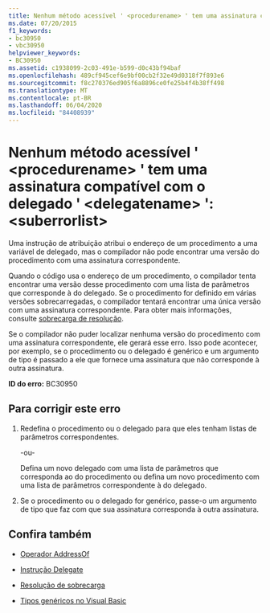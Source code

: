 ```yaml
---
title: Nenhum método acessível ' <procedurename> ' tem uma assinatura compatível com o delegado ' <delegatename> ':<suberrorlist>
ms.date: 07/20/2015
f1_keywords:
- bc30950
- vbc30950
helpviewer_keywords:
- BC30950
ms.assetid: c1938099-2c03-491e-b599-d0c43bf94baf
ms.openlocfilehash: 489cf945cef6e9bf00cb2f32e49d0318f7f893e6
ms.sourcegitcommit: f8c270376ed905f6a8896ce0fe25b4f4b38ff498
ms.translationtype: MT
ms.contentlocale: pt-BR
ms.lasthandoff: 06/04/2020
ms.locfileid: "84408939"
---
```

# <a name="no-accessible-method-procedurename-has-a--signature-compatible-with-delegate-delegatenamesuberrorlist"></a>Nenhum método acessível ' \<procedurename> ' tem uma assinatura compatível com o delegado ' \<delegatename> ':\<suberrorlist>
Uma instrução de atribuição atribui o endereço de um procedimento a uma variável de delegado, mas o compilador não pode encontrar uma versão do procedimento com uma assinatura correspondente.  
  
 Quando o código usa o endereço de um procedimento, o compilador tenta encontrar uma versão desse procedimento com uma lista de parâmetros que corresponde à do delegado. Se o procedimento for definido em várias versões sobrecarregadas, o compilador tentará encontrar uma única versão com uma assinatura correspondente. Para obter mais informações, consulte [sobrecarga de resolução](../programming-guide/language-features/procedures/overload-resolution.md).  
  
 Se o compilador não puder localizar nenhuma versão do procedimento com uma assinatura correspondente, ele gerará esse erro. Isso pode acontecer, por exemplo, se o procedimento ou o delegado é genérico e um argumento de tipo é passado a ele que fornece uma assinatura que não corresponde à outra assinatura.  
  
 **ID do erro:** BC30950  
  
## <a name="to-correct-this-error"></a>Para corrigir este erro  
  
1. Redefina o procedimento ou o delegado para que eles tenham listas de parâmetros correspondentes.  
  
     -ou-  
  
     Defina um novo delegado com uma lista de parâmetros que corresponda ao do procedimento ou defina um novo procedimento com uma lista de parâmetros correspondente à do delegado.  
  
2. Se o procedimento ou o delegado for genérico, passe-o um argumento de tipo que faz com que sua assinatura corresponda à outra assinatura.  
  
## <a name="see-also"></a>Confira também

- [Operador AddressOf](../language-reference/operators/addressof-operator.md)
- [Instrução Delegate](../language-reference/statements/delegate-statement.md)

- [Resolução de sobrecarga](../programming-guide/language-features/procedures/overload-resolution.md)
- [Tipos genéricos no Visual Basic](../programming-guide/language-features/data-types/generic-types.md)

